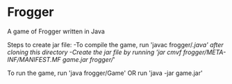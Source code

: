 # Frogger
A game of Frogger written in Java

Steps to create jar file:
-To compile the game, run 'javac frogger/*.java' after cloning this directory
-Create the jar file by running 'jar cmvf frogger/META-INF/MANIFEST.MF game.jar frogger/*'

To run the game, run 'java frogger/Game' OR run 'java -jar game.jar'

